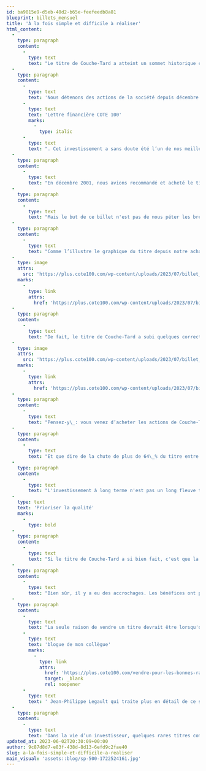 ```yaml
---
id: ba9815e9-d5eb-40d2-b65e-feefeedb8a81
blueprint: billets_mensuel
title: 'À la fois simple et difficile à réaliser'
html_content:
  -
    type: paragraph
    content:
      -
        type: text
        text: "Le titre de Couche-Tard a atteint un sommet historique cette semaine à la suite de la publication de bons résultats pour le trimestre et l'exercice clos en avril dernier."
  -
    type: paragraph
    content:
      -
        type: text
        text: 'Nous détenons des actions de la société depuis décembre 2001 dans le portefeuille de la '
      -
        type: text
        text: 'Lettre financière COTE 100'
        marks:
          -
            type: italic
      -
        type: text
        text: ". Cet investissement a sans doute été l’un de nos meilleurs au cours des deux dernières décennies. J'en suis particulièrement fier et profite de l'occasion pour féliciter et remercier les dirigeants de Couche-Tard qui effectuent un travail remarquable depuis si longtemps."
  -
    type: paragraph
    content:
      -
        type: text
        text: "En décembre 2001, nous avions recommandé et acheté le titre de Couche-Tard dans le portefeuille de la Lettre financière COTE 100 au prix ajusté de 1,0313\_$ l’action (ajusté pour plusieurs fractionnements subséquents). Or, le titre vaut 67,93\_$ aujourd’hui; avec les dividendes, cela représente un rendement annuel composé de 22,2\_%. Autrement dit, notre investissement initial de 13\_634,50 $ dans Couche-Tard en décembre 2001, en présumant aucune transaction postérieure et sans tenir compte des dividendes, vaudrait aujourd’hui tout près de 900\_000\_$!"
  -
    type: paragraph
    content:
      -
        type: text
        text: "Mais le but de ce billet n'est pas de nous péter les bretelles. Je veux plutôt souligner qu'il n'est pas si facile de conserver un titre pendant des décennies, même celui d'une société de grande qualité comme Couche-Tard. Nous savons que la clé du succès en Bourse est de conserver ses actions de qualité longtemps, très longtemps. Mais entre savoir et faire, il y a un océan."
  -
    type: paragraph
    content:
      -
        type: text
        text: "Comme l’illustre le graphique du titre depuis notre achat en décembre 2001, sa progression ne s'est pas faite sans heurts."
  -
    type: image
    attrs:
      src: 'https://plus.cote100.com/wp-content/uploads/2023/07/billet_1.png'
    marks:
      -
        type: link
        attrs:
          href: 'https://plus.cote100.com/wp-content/uploads/2023/07/billet_1.png'
  -
    type: paragraph
    content:
      -
        type: text
        text: "De fait, le titre de Couche-Tard a subi quelques corrections majeures depuis 2001, dont\_:"
  -
    type: image
    attrs:
      src: 'https://plus.cote100.com/wp-content/uploads/2023/07/billet_2.png'
    marks:
      -
        type: link
        attrs:
          href: 'https://plus.cote100.com/wp-content/uploads/2023/07/billet_2.png'
  -
    type: paragraph
    content:
      -
        type: text
        text: "Pensez-y\_: vous venez d’acheter les actions de Couche-Tard en décembre 2001 à 1,03\_$ (ajusté pour les fractionnements). Quatre mois plus tard, l’action vaut près de 2,58\_$\_: un rendement de 150\_% en seulement quatre mois! Puis, le titre perd pas moins de 58\_% de sa valeur au cours des 11 mois qui suivront. Après un peu plus d’un an, la valeur de votre investissement n’a progressé que de 5\_%."
  -
    type: paragraph
    content:
      -
        type: text
        text: "Et que dire de la chute de plus de 64\_% du titre entre février 2006 et juillet 2008?"
  -
    type: paragraph
    content:
      -
        type: text
        text: "L'investissement à long terme n'est pas un long fleuve tranquille! C'est plutôt une rivière parsemée d'écueils et de rapides dangereux! Avec le recul, on constate qu’un investisseur aurait eu maintes bonnes raisons de vendre le titre de Couche-Tard au fil des décennies. Pourtant, la seule et meilleure chose à faire était de ne rien faire."
  -
    type: text
    text: 'Prioriser la qualité'
    marks:
      -
        type: bold
  -
    type: paragraph
    content:
      -
        type: text
        text: "Si le titre de Couche-Tard a si bien fait, c'est que la société a enregistré une croissance presque ininterrompue de ses revenus et de ses bénéfices par action au cours des 22 dernières années (et plus).\_Ainsi, depuis 2001, ses revenus sont passés d’un peu plus de 1,3 G$ US (la société publie ses résultats en dollars américains) à près de 71,9\_G$ en 2023, un taux de croissance annuel composé de 19,9\_%. Plus important, les bénéfices ajustés par action sont passés d’un peu plus de 0,026\_$ à 3,09\_$, un taux de croissance annuel composé de 24,3\_%."
  -
    type: paragraph
    content:
      -
        type: text
        text: "Bien sûr, il y a eu des accrochages. Les bénéfices ont par exemple décliné de près de 12\_% en 2008. Mais au long de la période, le modèle d'affaires et la stratégie de la société n'ont jamais dévié. La direction est demeurée disciplinée, achetant toujours à prix raisonnable et conservant un bilan solide. Après les acquisitions majeures, elle s’est affairée à réduire rapidement la dette."
  -
    type: paragraph
    content:
      -
        type: text
        text: "La seule raison de vendre un titre devrait être lorsqu'on décèle un effritement de la qualité d'une société, que ce soit sur le plan de la discipline de son équipe de direction, de ses avantages concurrentiels ou de la solidité de son modèle d'affaires. Comme nous l'avons appris par le passé, vendre un titre de qualité parce qu'on le juge trop cher s’avère souvent une erreur coûteuse. À ce sujet, je vous invite à lire l’excellent "
      -
        type: text
        text: 'blogue de mon collègue'
        marks:
          -
            type: link
            attrs:
              href: 'https://plus.cote100.com/vendre-pour-les-bonnes-raisons/'
              target: _blank
              rel: noopener
      -
        type: text
        text: ' Jean-Philippe Legault qui traite plus en détail de ce sujet.'
  -
    type: paragraph
    content:
      -
        type: text
        text: 'Dans la vie d’un investisseur, quelques rares titres comme Couche-Tard feront toute la différence dans la performance d’un portefeuille. Encore faudra-t-il qu’il réussisse à laisser courir ces titres gagnants pendant de nombreuses années. Il s’agit d’un exercice à la fois très simple et excessivement difficile à réaliser.'
updated_at: 2023-06-02T20:30:09+00:00
author: 9c87d8d7-e83f-438d-8d13-6efd9c2fae40
slug: a-la-fois-simple-et-difficile-a-realiser
main_visual: 'assets::blog/sp-500-1722524161.jpg'
---
```

